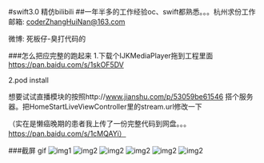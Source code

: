 #swift3.0 精仿bilibili
##一年半多的工作经验oc、swift都熟悉。。。杭州求份工作
邮箱: coderZhangHuiNan@163.com

微博: 死板仔-臭打代码的

###怎么把应完整的跑起来
1.下载个IJKMediaPlayer拖到工程里面 https://pan.baidu.com/s/1skOF5DV 

2.pod install

想要试试直播模块的按照http://www.jianshu.com/p/53059be61546 搭个服务器。把HomeStartLiveViewController里的stream.url修改一下

（实在是懒癌晚期的患者我上传了一份完整代码到网盘。。。https://pan.baidu.com/s/1cMQAYi）

###截屏 gif
![img1](https://raw.githubusercontent.com/zhnnnnn/zhnbilibili/master/readme_images/IMG_0569.PNG)
![img2](https://raw.githubusercontent.com/zhnnnnn/zhnbilibili/master/readme_images/IMG_0570.PNG)
![img2](https://raw.githubusercontent.com/zhnnnnn/zhnbilibili/master/readme_images/IMG_0571.PNG)
![img2](https://raw.githubusercontent.com/zhnnnnn/zhnbilibili/master/readme_images/IMG_0572.PNG)
![img2](https://raw.githubusercontent.com/zhnnnnn/zhnbilibili/master/readme_images/IMG_0573.PNG)
![img2](https://raw.githubusercontent.com/zhnnnnn/zhnbilibili/master/readme_images/IMG_0575.PNG)
